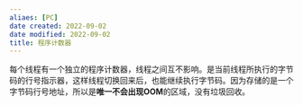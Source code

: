 ```yaml
---
aliaes: [PC]
date created: 2022-09-02
date modified: 2022-09-02
title: 程序计数器
---
```


每个线程有一个独立的程序计数器，线程之间互不影响。是当前线程所执行的字节码的行号指示器，这样线程切换回来后，也能继续执行字节码。因为存储的是一个字节码行号地址，所以是**唯一不会出现OOM**的区域，没有垃圾回收。
